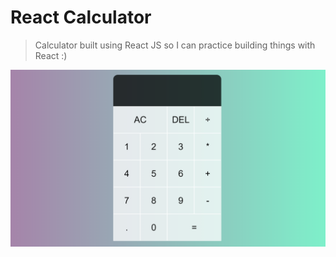# React Calculator
> Calculator built using React JS so I can practice building things with React :)

![React-Calc](sample_images_of_project\react_calc.PNG "React Calculator")